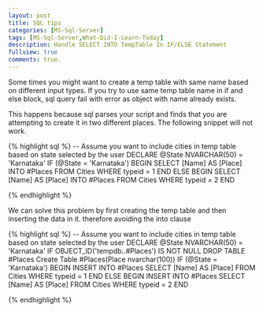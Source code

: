 ```yaml
---
layout: post
title: SQL tips
categories: [MS-Sql-Server]
tags: [MS-Sql-Server,What-Did-I-Learn-Today]
description: Handle SELECT INTO TempTable In IF/ELSE Statement
fullview: true
comments: true.
---
```


Some times you might want to create a temp table with same name based on different input types.
If you try to use same temp table name in if and else block, sql query fail with error as object with
name already exists.

This happens because sql parses your script and finds that you are attempting to create it in two different places.
The following snippet will not work.

{% highlight sql %}
-- Assume you want to include cities in temp table based on state selected by the user
DECLARE @State NVARCHAR(50) = 'Karnataka'
IF (@State = 'Karnataka')
BEGIN
	SELECT [Name] AS [Place]
	INTO #Places
	FROM Cities
	WHERE typeid = 1
END
ELSE
BEGIN
	SELECT [Name] AS [Place]
	INTO #Places
	FROM Cities
	WHERE typeid = 2
END

{% endhighlight %}

We can solve this problem by first creating the temp table and then inserting the data in it. therefore avoiding
the into clause

{% highlight sql %}
-- Assume you want to include cities in temp table based on state selected by the user
DECLARE @State NVARCHAR(50) = 'Karnataka'
IF OBJECT_ID('tempdb..#Places') IS NOT NULL
DROP TABLE #Places
Create Table #Places(Place nvarchar(100))
IF (@State = 'Karnataka')
BEGIN
    INSERT INTO #Places
	SELECT [Name] AS [Place]
	FROM Cities
	WHERE typeid = 1
END
ELSE
BEGIN
    INSERT INTO #Places
	SELECT [Name] AS [Place]
	FROM Cities
	WHERE typeid = 2
END

{% endhighlight %}
